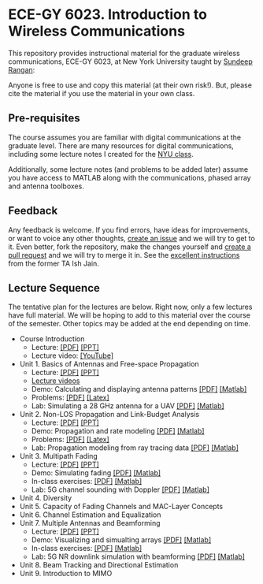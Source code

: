 # ECE-GY 6023.  Introduction to Wireless Communications

This repository provides instructional material for the
graduate wireless communications, ECE-GY 6023, at New York University
taught by [Sundeep Rangan](http://wireless.engineering.nyu.edu/sundeep-rangan/):

Anyone is free to use and copy this material (at their own risk!).
But, please cite the material if you use the material in your own class.

## Pre-requisites

The course assumes you are familiar with digital communications at the graduate level.  There are many resources for digital communications, including some lecture notes I created for the [NYU class](https://github.com/sdrangan/digitalcomm).

Additionally, some lecture notes (and problems to be added later) assume you have access to MATLAB along with the communications, phased array and antenna toolboxes.

## Feedback

Any feedback is welcome.  If you find errors, have ideas for improvements,
or want to voice any other thoughts, [create an issue](https://help.github.com/articles/creating-an-issue/)
and we will try to get to it.
Even better, fork the repository, make the changes yourself and
[create a pull request](https://help.github.com/articles/about-pull-requests/)
and we will try to merge it in.  See the [excellent instructions](https://github.com/ishjain/learnGithub/blob/master/updateMLrepo.md)
from the former TA Ish Jain.


## Lecture Sequence
The tentative plan for the lectures are below.  Right now, only a few lectures
have full material.  We will be hoping to add to this material over the course
of the semester.  Other topics may be added at the end depending on time.

* Course Introduction
    * Lecture: [[PDF]](./lectures/CourseAdmin.pdf) [[PPT]](./lectures/CourseAdmin.pptx) 
    * Lecture video:  [[YouTube]](https://youtu.be/DZLp12GCHow)
* Unit 1.  Basics of Antennas and Free-space Propagation 
    * Lecture: [[PDF]](./lectures/Unit01_Antennas.pdf) [[PPT]](./lectures/Unit01_Antennas.pptx) 
    * [Lecture videos](./unit01_antennas/readme.md)
    * Demo: Calculating and displaying antenna patterns [[PDF]](./unit01_antennas/demo_antennas.pdf) [[Matlab]](./unit01_antennas/demo_antennas.m)
    * Problems:  [[PDF]](./unit01_antennas/prob/prob_antennas.pdf) [[Latex]](./unit01_antennas/prob/prob_antennas.tex)
    * Lab:  Simulating a 28 GHz antenna for a UAV [[PDF]](./unit01_antennas/lab_uav_antenna_partial.pdf) [[Matlab]](./unit01_antennas/lab_uav_antenna_partial.m)
* Unit 2.  Non-LOS Propagation and Link-Budget Analysis 
    * Lecture: [[PDF]](./lectures/Unit02_Propagation.pdf) [[PPT]](./lectures/Unit02_Propagation.pptx) 
    * Demo: Propagation and rate modeling [[PDF]](./propagation/demo_path_loss_model.pdf) [[Matlab]](./propagation/demo_path_loss_model.m)
    * Problems:  [[PDF]](./propagation/prob/prob_propagation.pdf) [[Latex]](./propagation/prob/prob_propagation.tex)
    * Lab:  Propagation modeling from ray tracing data [[PDF]](./propagation/lab_prop_modeling_partial.pdf) [[Matlab]](./propagation/lab_prop_modeling_partial.m)
* Unit 3.  Multipath Fading
    * Lecture: [[PDF]](./lectures/Unit03_Fading.pdf) [[PPT]](./lectures/Unit03_Fading.pptx) 
    * Demo: Simulating fading [[PDF]](./fading/demo_fading.pdf) [[Matlab]](./fading/demo_fading.m)
    * In-class exercises: [[PDF]](./fading/fading_inclass_partial.pdf) [[Matlab]](./fading/fading_inclass_partial.m)
    * Lab:  5G channel sounding with Doppler [[PDF]](./fading/partial/lab_chan_sounder.pdf) [[Matlab]](./fading/partial/lab_chan_sounder.m)
* Unit 4.  Diversity
* Unit 5.  Capacity of Fading Channels and MAC-Layer Concepts
* Unit 6.  Channel Estimation and Equalization
* Unit 7.  Multiple Antennas and Beamforming
    * Lecture: [[PDF]](./lectures/Unit06_Beamforming.pdf) [[PPT]](./lectures/Unit06_Beamforming.pptx) 
    * Demo: Visualizing and simualting arrays [[PDF]](./beamforming/demo_bf.pdf) [[Matlab]](./beamforming/demo_bf.m)
    * In-class exercises: [[PDF]](./beamforming/bf_inclass_partial.pdf) [[Matlab]](./beamforming/bf_inclass_partial.m)
    * Lab:  5G NR downlink simulation with beamforming [[PDF]](./beamforming/partial/lab_pdsch_bf.pdf) [[Matlab]](./beamforming/partial/lab_pdsch_bf.m)
* Unit 8.  Beam Tracking and Directional Estimation
* Unit 9.  Introduction to MIMO 


